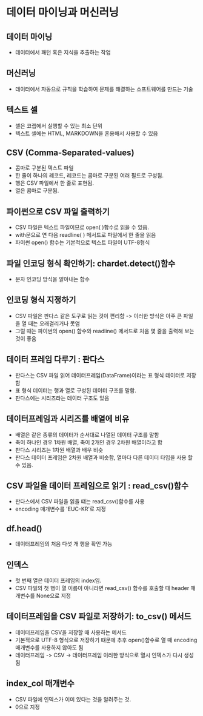 # 데이터 마이닝과 머신러닝

## 데이터 마이닝
-  데이터에서 패턴 혹은 지식을 추출하는 작업

## 머신러닝
- 데이터에서 자동으로 규칙을 학습하여 문제를 해결하는 소프트웨어를 만드는 기술

## 텍스트 셀

-  셀은 코랩에서 실행할 수 있는 최소 단위
-  텍스트 셀에는 HTML, MARKDOWN을 혼용해서 사용할 수 있음


## CSV (Comma-Separated-values)

- 콤마로 구분된 텍스트 파일
- 한 줄이 하나의 레코드, 레코드는 콤마로 구분된 여러 필드로 구성됨.
- 행은 CSV 파일에서 한 줄로 표현됨.
- 열은 콤마로 구분됨.

## 파이썬으로 CSV 파일 출력하기

- CSV 파일은 텍스트 파일이므로 open( )함수로 읽을 수 있음.
- with문으로 연 다음 readline( ) 메서드로 파일에서 한 줄을 읽음
- 파이썬 open() 함수는 기본적으로 텍스트 파일이 UTF-8형식

## 파일 인코딩 형식 확인하기: chardet.detect()함수

- 문자 인코딩 방식을 알아내는 함수

## 인코딩 형식 지정하기

- CSV 파일은 판다스 같은 도구로 읽는 것이 편리함 -> 이러한 방식은 아주 큰 파일을 열 때는 오래걸리거나 못염
- 그럴 때는 파이썬의 open() 함수와 readline() 메서드로 처음 몇 줄을 출력해 보는 것이 좋음

## 데이터 프레임 다루기 : 판다스

- 판다스는 CSV 파일 읽어 데이터프레임(DataFrame)이라는 표 형식 데이터로 저장함
- 표 형식 데이터는 행과 열로 구성된 데이터 구조를 말함.
- 판다스에는 시리즈라는 데이터 구조도 있음

## 데이터프레임과 시리즈를 배열에 비유

- 배열은 같은 종류의 데이터가 순서대로 나열된 데이터 구조를 말함
- 축이 하나인 경우 1차원 배열, 축이 2개인 경우 2차원 배열이라고 함
- 판다스 시리즈는 1차원 배열과 배우 비슷
- 판다스 데이터 프레임은 2차원 배열과 비슷함, 열마다 다른 데이터 타입을 사용 할 수 있음.

## CSV 파일을 데이터 프레임으로 읽기 : read_csv()함수

- 판다스에서 CSV 파일을 읽을 떄는 read_csv()함수를 사용
- encoding 매개변수를 'EUC-KR'로 지정

## df.head()

- 데이터프레임의 처음 다섯 개 행을 확인 가능

## 인덱스

- 첫 번째 열은 데이터 프레임의 index임.
- CSV 파일의 첫 행이 열 이름이 아니라면 read_csv() 함수를 호출할 때 header 매개변수를 None으로 지정

## 데이터프레임을 CSV 파일로 저장하기: to_csv() 메서드

- 데이터프레임을 CSV을 저장할 때 사용하는 메서드
- 기본적으로 UTF-8 형식으로 저장하기 떄문에 추후 open()함수로 열 때 encoding 매개변수를 사용하지 않아도 됨
- 데이터프레임 -> CSV -> 데이터프레임 이러한 방식으로 열시 인덱스가 다시 생성됨

## index_col 매개변수

- CSV 파일에 인덱스가 이미 있다는 것을 알려주는 것.
- 0으로 지정


